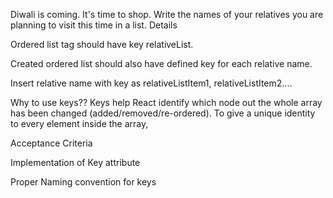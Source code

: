 Diwali is coming. It's time to shop. Write the names of your relatives you are planning to visit this time in a list.
Details

Ordered list tag should have key relativeList.

Created ordered list should also have defined key for each relative name.

Insert relative name with key as relativeListItem1, relativeListItem2....



Why to use keys??
Keys help React identify which node out the whole array has been changed (added/removed/re-ordered). To give a unique identity to every element inside the array,



Acceptance Criteria

Implementation of Key attribute

Proper Naming convention for keys
